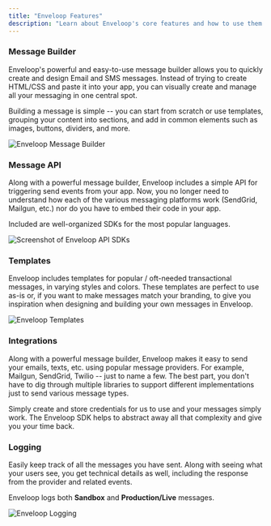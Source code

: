 ```yaml
---
title: "Enveloop Features"
description: "Learn about Enveloop's core features and how to use them."
---
```


### Message Builder

Enveloop's powerful and easy-to-use message builder allows you to quickly create and design Email and SMS messages. Instead of trying to create HTML/CSS and paste it into your app, you can visually create and manage all your messaging in one central spot.

Building a message is simple -- you can start from scratch or use templates, grouping your content into sections, and add in common elements such as images, buttons, dividers, and more.



![Enveloop Message Builder](/images/Screenshot%202023-02-08%20at%203.31.40%20PM.png)

### Message API

Along with a powerful message builder, Enveloop includes a simple API for triggering send events from your app. Now, you no longer need to understand how each of the various messaging platforms work (SendGrid, Mailgun, etc.) nor do you have to embed their code in your app.&#x20;

Included are well-organized SDKs for the most popular languages.&#x20;

![Screenshot of Enveloop API SDKs](/images/Screenshot%202023-02-08%20at%203.59.02%20PM.png)

### Templates

Enveloop includes templates for popular / oft-needed transactional messages, in varying styles and colors. These templates are perfect to use as-is or, if you want to make messages match your branding, to give you inspiration when designing and building your own messages in Enveloop.

![Enveloop Templates](/images/Screenshot%202023-02-08%20at%204.32.15%20PM.png)

### Integrations

Along with a powerful message builder, Enveloop makes it easy to send your emails, texts, etc. using popular message providers. For example, Mailgun, SendGrid, Twilio -- just to name a few. The best part, you don't have to dig through multiple libraries to support different implementations just to send various message types.

Simply create and store credentials for us to use and your messages simply work. The Enveloop SDK helps to abstract away all that complexity and give you your time back.

### Logging

Easily keep track of all the messages you have sent. Along with seeing what your users see, you get technical details as well, including the response from the provider and related events.

Enveloop logs both **Sandbox** and **Production/Live** messages.

![Enveloop Logging](/images/Screenshot%202023-02-09%20at%204.16.57%20PM.png)